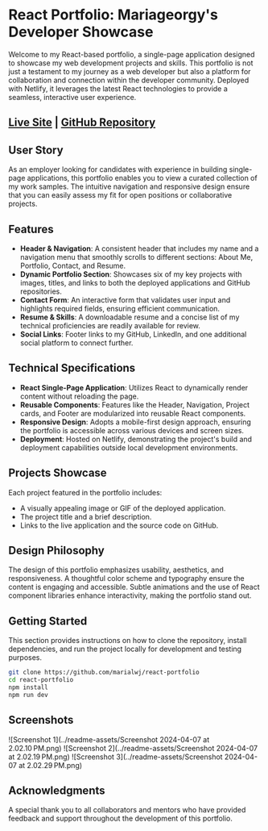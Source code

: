 # React Portfolio: Mariageorgy's Developer Showcase

Welcome to my React-based portfolio, a single-page application designed to showcase my web development projects and skills. This portfolio is not just a testament to my journey as a web developer but also a platform for collaboration and connection within the developer community. Deployed with Netlify, it leverages the latest React technologies to provide a seamless, interactive user experience.

## [Live Site](https://mariageorgy.netlify.app/) | [GitHub Repository](https://github.com/marialwj/react-portfolio)

## User Story

As an employer looking for candidates with experience in building single-page applications, this portfolio enables you to view a curated collection of my work samples. The intuitive navigation and responsive design ensure that you can easily assess my fit for open positions or collaborative projects.

## Features

- **Header & Navigation**: A consistent header that includes my name and a navigation menu that smoothly scrolls to different sections: About Me, Portfolio, Contact, and Resume.
- **Dynamic Portfolio Section**: Showcases six of my key projects with images, titles, and links to both the deployed applications and GitHub repositories.
- **Contact Form**: An interactive form that validates user input and highlights required fields, ensuring efficient communication.
- **Resume & Skills**: A downloadable resume and a concise list of my technical proficiencies are readily available for review.
- **Social Links**: Footer links to my GitHub, LinkedIn, and one additional social platform to connect further.

## Technical Specifications

- **React Single-Page Application**: Utilizes React to dynamically render content without reloading the page.
- **Reusable Components**: Features like the Header, Navigation, Project cards, and Footer are modularized into reusable React components.
- **Responsive Design**: Adopts a mobile-first design approach, ensuring the portfolio is accessible across various devices and screen sizes.
- **Deployment**: Hosted on Netlify, demonstrating the project's build and deployment capabilities outside local development environments.

## Projects Showcase

Each project featured in the portfolio includes:

- A visually appealing image or GIF of the deployed application.
- The project title and a brief description.
- Links to the live application and the source code on GitHub.

## Design Philosophy

The design of this portfolio emphasizes usability, aesthetics, and responsiveness. A thoughtful color scheme and typography ensure the content is engaging and accessible. Subtle animations and the use of React component libraries enhance interactivity, making the portfolio stand out.

## Getting Started

This section provides instructions on how to clone the repository, install dependencies, and run the project locally for development and testing purposes.

```bash
git clone https://github.com/marialwj/react-portfolio
cd react-portfolio
npm install
npm run dev
```
## Screenshots
![Screenshot 1](../readme-assets/Screenshot 2024-04-07 at 2.02.10 PM.png)
![Screenshot 2](../readme-assets/Screenshot 2024-04-07 at 2.02.19 PM.png)
![Screenshot 3](../readme-assets/Screenshot 2024-04-07 at 2.02.29 PM.png)

## Acknowledgments
A special thank you to all collaborators and mentors who have provided feedback and support throughout the development of this portfolio.
